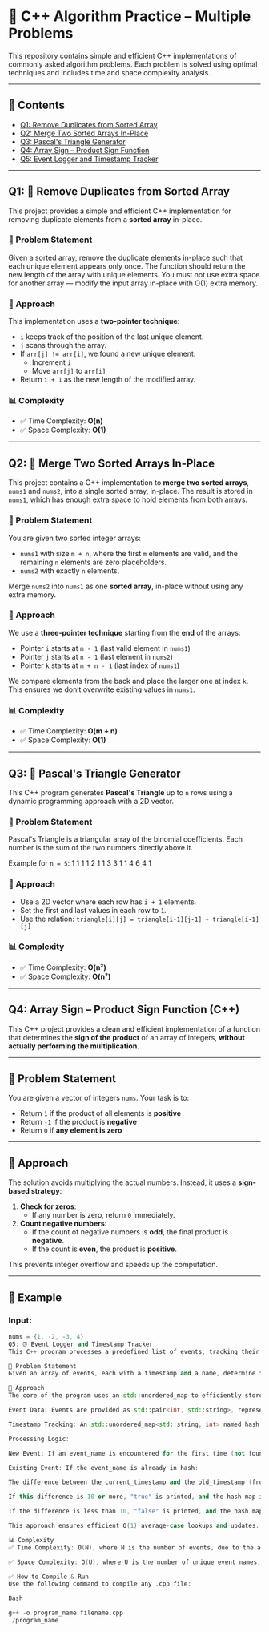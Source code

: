 
# 🚀 C++ Algorithm Practice – Multiple Problems

This repository contains simple and efficient C++ implementations of commonly asked algorithm problems. Each problem is solved using optimal techniques and includes time and space complexity analysis.

---

## 📘 Contents

- [Q1: Remove Duplicates from Sorted Array](#q1-remove-duplicates-from-sorted-array)
- [Q2: Merge Two Sorted Arrays In-Place](#q2-merge-two-sorted-arrays-in-place)
- [Q3: Pascal's Triangle Generator](#q3-pascals-triangle-generator)
- [Q4: Array Sign – Product Sign Function](#q4-array-sign--product-sign-function)
- [Q5: Event Logger and Timestamp Tracker](#q5-event-logger-and-timestamp-tracker)

---

## Q1: 🔁 Remove Duplicates from Sorted Array

This project provides a simple and efficient C++ implementation for removing duplicate elements from a **sorted array** in-place.

### 📌 Problem Statement

Given a sorted array, remove the duplicate elements in-place such that each unique element appears only once. The function should return the new length of the array with unique elements. You must not use extra space for another array — modify the input array in-place with O(1) extra memory.

### 🧠 Approach

This implementation uses a **two-pointer technique**:

- `i` keeps track of the position of the last unique element.
- `j` scans through the array.
- If `arr[j] != arr[i]`, we found a new unique element:
  - Increment `i`
  - Move `arr[j]` to `arr[i]`
- Return `i + 1` as the new length of the modified array.

### 📊 Complexity

- ✅ Time Complexity: **O(n)**
- ✅ Space Complexity: **O(1)**

---

## Q2: 🔀 Merge Two Sorted Arrays In-Place

This project contains a C++ implementation to **merge two sorted arrays**, `nums1` and `nums2`, into a single sorted array, in-place. The result is stored in `nums1`, which has enough extra space to hold elements from both arrays.

### 📌 Problem Statement

You are given two sorted integer arrays:

- `nums1` with size `m + n`, where the first `m` elements are valid, and the remaining `n` elements are zero placeholders.
- `nums2` with exactly `n` elements.

Merge `nums2` into `nums1` as one **sorted array**, in-place without using any extra memory.

### 🧠 Approach

We use a **three-pointer technique** starting from the **end** of the arrays:

- Pointer `i` starts at `m - 1` (last valid element in `nums1`)
- Pointer `j` starts at `n - 1` (last element in `nums2`)
- Pointer `k` starts at `m + n - 1` (last index of `nums1`)

We compare elements from the back and place the larger one at index `k`. This ensures we don’t overwrite existing values in `nums1`.

### 📊 Complexity

- ✅ Time Complexity: **O(m + n)**
- ✅ Space Complexity: **O(1)**

---

## Q3: 🔺 Pascal's Triangle Generator

This C++ program generates **Pascal's Triangle** up to `n` rows using a dynamic programming approach with a 2D vector.

### 📌 Problem Statement

Pascal's Triangle is a triangular array of the binomial coefficients. Each number is the sum of the two numbers directly above it.

Example for `n = 5`:
1
1 1
1 2 1
1 3 3 1
1 4 6 4 1

### 🧠 Approach

- Use a 2D vector where each row has `i + 1` elements.
- Set the first and last values in each row to `1`.
- Use the relation: `triangle[i][j] = triangle[i-1][j-1] + triangle[i-1][j]`

### 📊 Complexity

- ✅ Time Complexity: **O(n²)**
- ✅ Space Complexity: **O(n²)**

---

## Q4: Array Sign – Product Sign Function (C++)

This C++ project provides a clean and efficient implementation of a function that determines the **sign of the product** of an array of integers, **without actually performing the multiplication**.

---

## 📌 Problem Statement

You are given a vector of integers `nums`. Your task is to:

- Return `1` if the product of all elements is **positive**
- Return `-1` if the product is **negative**
- Return `0` if **any element is zero**

---

## 🧠 Approach

The solution avoids multiplying the actual numbers. Instead, it uses a **sign-based strategy**:

1.  **Check for zeros**:
    - If any number is zero, return `0` immediately.
2.  **Count negative numbers**:
    - If the count of negative numbers is **odd**, the final product is **negative**.
    - If the count is **even**, the product is **positive**.

This prevents integer overflow and speeds up the computation.

---

## 🧪 Example

### Input:

```cpp
nums = {1, -2, -3, 4}
Q5: ⏰ Event Logger and Timestamp Tracker
This C++ program processes a predefined list of events, tracking their timestamps and determining if an event is "new" or if a significant amount of time (10 units or more) has passed since its last recorded occurrence.

📌 Problem Statement
Given an array of events, each with a timestamp and a name, determine for each event if it's a first occurrence or if its current timestamp is at least 10 units greater than its previously recorded timestamp. Output "true" in these cases, otherwise output "false". The program should efficiently store and update the last seen timestamp for each unique event.

🧠 Approach
The core of the program uses an std::unordered_map to efficiently store and retrieve the latest timestamp for each unique event name.

Event Data: Events are provided as std::pair<int, std::string>, representing {timestamp, event_name}.

Timestamp Tracking: An std::unordered_map<std::string, int> named hash is used. This map stores the event_name as the key and its last_recorded_timestamp as the value.

Processing Logic:

New Event: If an event_name is encountered for the first time (not found in hash), "true" is printed, and the event's current timestamp is stored in the map.

Existing Event: If the event_name is already in hash:

The difference between the current_timestamp and the old_timestamp (from the map) is calculated.

If this difference is 10 or more, "true" is printed, and the hash map is updated with the current_timestamp.

If the difference is less than 10, "false" is printed, and the hash map is not updated for this event.

This approach ensures efficient O(1) average-case lookups and updates.

📊 Complexity
✅ Time Complexity: O(N), where N is the number of events, due to the average O(1) operations of std::unordered_map.

✅ Space Complexity: O(U), where U is the number of unique event names, as the unordered_map stores an entry for each unique event.

✅ How to Compile & Run
Use the following command to compile any .cpp file:

Bash

g++ -o program_name filename.cpp
./program_name
```

